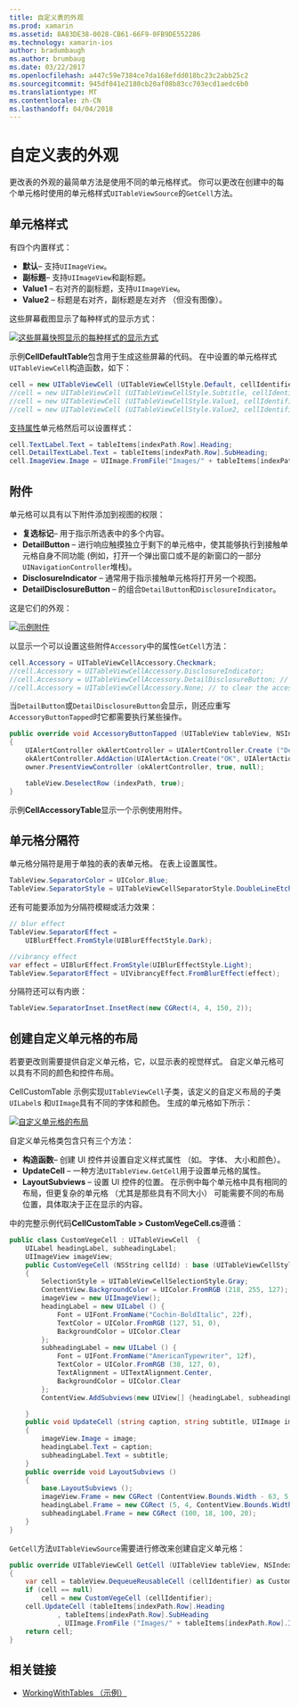 ```yaml
---
title: 自定义表的外观
ms.prod: xamarin
ms.assetid: 8A83DE38-0028-CB61-66F9-0FB9DE552286
ms.technology: xamarin-ios
author: bradumbaugh
ms.author: brumbaug
ms.date: 03/22/2017
ms.openlocfilehash: a447c59e7384ce7da168efdd018bc23c2abb25c2
ms.sourcegitcommit: 945df041e2180cb20af08b83cc703ecd1aedc6b0
ms.translationtype: MT
ms.contentlocale: zh-CN
ms.lasthandoff: 04/04/2018
---
```

# <a name="customizing-a-tables-appearance"></a>自定义表的外观

更改表的外观的最简单方法是使用不同的单元格样式。 你可以更改在创建中的每个单元格时使用的单元格样式`UITableViewSource`的`GetCell`方法。

## <a name="cell-styles"></a>单元格样式

有四个内置样式：

-  **默认**– 支持`UIImageView`。
-  **副标题**– 支持`UIImageView`和副标题。
-  **Value1** – 右对齐的副标题，支持`UIImageView`。
-  **Value2** – 标题是右对齐，副标题是左对齐 （但没有图像）。


这些屏幕截图显示了每种样式的显示方式：

 [![](customizing-table-appearance-images/image7.png "这些屏幕快照显示的每种样式的显示方式")](customizing-table-appearance-images/image7.png#lightbox)

示例**CellDefaultTable**包含用于生成这些屏幕的代码。 在中设置的单元格样式`UITableViewCell`构造函数，如下：

```csharp
cell = new UITableViewCell (UITableViewCellStyle.Default, cellIdentifier);
//cell = new UITableViewCell (UITableViewCellStyle.Subtitle, cellIdentifier);
//cell = new UITableViewCell (UITableViewCellStyle.Value1, cellIdentifier);
//cell = new UITableViewCell (UITableViewCellStyle.Value2, cellIdentifier);
```

[支持属性](http://developer.xamarin.com/api/type/UIKit.UITableViewCell/)单元格然后可以设置样式：

```csharp
cell.TextLabel.Text = tableItems[indexPath.Row].Heading;
cell.DetailTextLabel.Text = tableItems[indexPath.Row].SubHeading;
cell.ImageView.Image = UIImage.FromFile("Images/" + tableItems[indexPath.Row].ImageName); // don't use for Value2
```

## <a name="accessories"></a>附件

单元格可以具有以下附件添加到视图的权限：

-   **复选标记**– 用于指示所选表中的多个内容。
-   **DetailButton** – 进行响应触摸独立于剩下的单元格中，使其能够执行到接触单元格自身不同功能 (例如，打开一个弹出窗口或不是的新窗口的一部分`UINavigationController`堆栈)。
-   **DisclosureIndicator** – 通常用于指示接触单元格将打开另一个视图。
-   **DetailDisclosureButton** – 的组合`DetailButton`和`DisclosureIndicator`。


这是它们的外观：

 [![](customizing-table-appearance-images/image8.png "示例附件")](customizing-table-appearance-images/image8.png#lightbox)

以显示一个可以设置这些附件`Accessory`中的属性`GetCell`方法：

```csharp
cell.Accessory = UITableViewCellAccessory.Checkmark;
//cell.Accessory = UITableViewCellAccessory.DisclosureIndicator;
//cell.Accessory = UITableViewCellAccessory.DetailDisclosureButton; // implement AccessoryButtonTapped
//cell.Accessory = UITableViewCellAccessory.None; // to clear the accessory
```

当`DetailButton`或`DetailDisclosureButton`会显示，则还应重写`AccessoryButtonTapped`时它都需要执行某些操作。

```csharp
public override void AccessoryButtonTapped (UITableView tableView, NSIndexPath indexPath)
{
    UIAlertController okAlertController = UIAlertController.Create ("DetailDisclosureButton Touched", tableItems[indexPath.Row].Heading, UIAlertControllerStyle.Alert);
    okAlertController.AddAction(UIAlertAction.Create("OK", UIAlertActionStyle.Default, null));
    owner.PresentViewController (okAlertController, true, null);

    tableView.DeselectRow (indexPath, true);
}
```

示例**CellAccessoryTable**显示一个示例使用附件。

## <a name="cell-separators"></a>单元格分隔符

单元格分隔符是用于单独的表的表单元格。 在表上设置属性。

```csharp
TableView.SeparatorColor = UIColor.Blue;
TableView.SeparatorStyle = UITableViewCellSeparatorStyle.DoubleLineEtched;
```

还有可能要添加为分隔符模糊或活力效果：

```csharp
// blur effect
TableView.SeparatorEffect =
    UIBlurEffect.FromStyle(UIBlurEffectStyle.Dark);

//vibrancy effect
var effect = UIBlurEffect.FromStyle(UIBlurEffectStyle.Light);
TableView.SeparatorEffect = UIVibrancyEffect.FromBlurEffect(effect);
```

分隔符还可以有内嵌：

```csharp
TableView.SeparatorInset.InsetRect(new CGRect(4, 4, 150, 2));
```

## <a name="creating-custom-cell-layouts"></a>创建自定义单元格的布局

若要更改则需要提供自定义单元格，它，以显示表的视觉样式。 自定义单元格可以具有不同的颜色和控件布局。

CellCustomTable 示例实现`UITableViewCell`子类，该定义的自定义布局的子类`UILabel`s 和`UIImage`具有不同的字体和颜色。 生成的单元格如下所示：

 [![](customizing-table-appearance-images/image9.png "自定义单元格的布局")](customizing-table-appearance-images/image9.png#lightbox)

自定义单元格类包含只有三个方法：

-   **构造函数**– 创建 UI 控件并设置自定义样式属性 （如。 字体、 大小和颜色）。
-   **UpdateCell** – 一种方法`UITableView.GetCell`用于设置单元格的属性。
-   **LayoutSubviews** – 设置 UI 控件的位置。 在示例中每个单元格中具有相同的布局，但更复杂的单元格 （尤其是那些具有不同大小） 可能需要不同的布局位置，具体取决于正在显示的内容。


中的完整示例代码**CellCustomTable > CustomVegeCell.cs**遵循：

```csharp
public class CustomVegeCell : UITableViewCell  {
    UILabel headingLabel, subheadingLabel;
    UIImageView imageView;
    public CustomVegeCell (NSString cellId) : base (UITableViewCellStyle.Default, cellId)
    {
        SelectionStyle = UITableViewCellSelectionStyle.Gray;
        ContentView.BackgroundColor = UIColor.FromRGB (218, 255, 127);
        imageView = new UIImageView();
        headingLabel = new UILabel () {
            Font = UIFont.FromName("Cochin-BoldItalic", 22f),
            TextColor = UIColor.FromRGB (127, 51, 0),
            BackgroundColor = UIColor.Clear
        };
        subheadingLabel = new UILabel () {
            Font = UIFont.FromName("AmericanTypewriter", 12f),
            TextColor = UIColor.FromRGB (38, 127, 0),
            TextAlignment = UITextAlignment.Center,
            BackgroundColor = UIColor.Clear
        };
        ContentView.AddSubviews(new UIView[] {headingLabel, subheadingLabel, imageView});

    }
    public void UpdateCell (string caption, string subtitle, UIImage image)
    {
        imageView.Image = image;
        headingLabel.Text = caption;
        subheadingLabel.Text = subtitle;
    }
    public override void LayoutSubviews ()
    {
        base.LayoutSubviews ();
        imageView.Frame = new CGRect (ContentView.Bounds.Width - 63, 5, 33, 33);
        headingLabel.Frame = new CGRect (5, 4, ContentView.Bounds.Width - 63, 25);
        subheadingLabel.Frame = new CGRect (100, 18, 100, 20);
    }
}
```

`GetCell`方法`UITableViewSource`需要进行修改来创建自定义单元格：

```csharp
public override UITableViewCell GetCell (UITableView tableView, NSIndexPath indexPath)
{
    var cell = tableView.DequeueReusableCell (cellIdentifier) as CustomVegeCell;
    if (cell == null)
        cell = new CustomVegeCell (cellIdentifier);
    cell.UpdateCell (tableItems[indexPath.Row].Heading
            , tableItems[indexPath.Row].SubHeading
            , UIImage.FromFile ("Images/" + tableItems[indexPath.Row].ImageName) );
    return cell;
}
```



## <a name="related-links"></a>相关链接

- [WorkingWithTables （示例）](https://developer.xamarin.com/samples/monotouch/WorkingWithTables)
